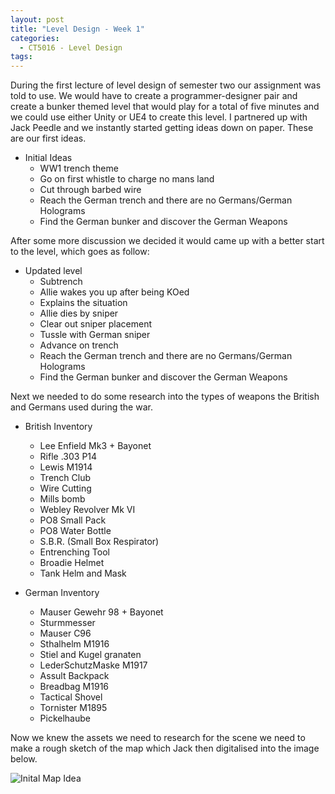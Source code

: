 ```yaml
---
layout: post
title: "Level Design - Week 1"
categories:
  - CT5016 - Level Design
tags:
---
```


During the first lecture of level design of semester two our assignment was told to use. We would have to create a programmer-designer pair
and create a bunker themed level that would play for a total of five minutes and we could use either Unity or UE4 to create this level. I partnered up with Jack Peedle and we instantly started getting ideas down on paper. These are our first
ideas.
* Initial Ideas
  * WW1 trench theme
  * Go on first whistle to charge no mans land
  * Cut through barbed wire
  * Reach the German trench and there are no Germans/German Holograms
  * Find the German bunker and discover the German Weapons

After some more discussion we decided it would came up with a better start to the level, which goes as follow:
* Updated level
  * Subtrench
  * Allie wakes you up after being KOed
  * Explains the situation
  * Allie dies by sniper
  * Clear out sniper placement
  * Tussle with German sniper
  * Advance on trench
  * Reach the German trench and there are no Germans/German Holograms
  * Find the German bunker and discover the German Weapons

Next we needed to do some research into the types of weapons the British and Germans used during the war.
* British Inventory
  * Lee Enfield Mk3 + Bayonet
  * Rifle .303 P14
  * Lewis M1914
  * Trench Club
  * Wire Cutting
  * Mills bomb
  * Webley Revolver Mk VI
  * PO8 Small Pack
  * PO8 Water Bottle
  * S.B.R. (Small Box Respirator)
  * Entrenching Tool
  * Broadie Helmet
  * Tank Helm and Mask

* German Inventory
  * Mauser Gewehr 98 + Bayonet
  * Sturmmesser
  * Mauser C96
  * Sthalhelm M1916
  * Stiel and Kugel granaten
  * LederSchutzMaske M1917
  * Assult Backpack
  * Breadbag M1916
  * Tactical Shovel
  * Tornister M1895
  * Pickelhaube

Now we knew the assets we need to research for the scene we need to make a rough sketch of the map which Jack then digitalised into the image below.

![Inital Map Idea](/assets/images/InitalMap.png "Inital Map")
